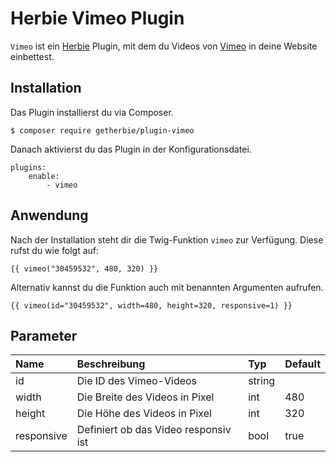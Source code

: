 Herbie Vimeo Plugin
===================

`Vimeo` ist ein [Herbie](http://github.com/getherbie/herbie) Plugin, mit dem du Videos von [Vimeo](https://vimeo.com) 
in deine Website einbettest.

Installation
------------

Das Plugin installierst du via Composer.

	$ composer require getherbie/plugin-vimeo

Danach aktivierst du das Plugin in der Konfigurationsdatei.

    plugins:
        enable:
            - vimeo
        
        
Anwendung
---------

Nach der Installation steht dir die Twig-Funktion `vimeo` zur Verfügung. Diese rufst du wie folgt auf:

    {{ vimeo("30459532", 480, 320) }}

Alternativ kannst du die Funktion auch mit benannten Argumenten aufrufen.

    {{ vimeo(id="30459532", width=480, height=320, responsive=1) }}


Parameter
---------

Name        | Beschreibung                          | Typ       | Default
:---------- | :------------------------------------ | :-------- | :------
id          | Die ID des Vimeo-Videos               | string    |  
width       | Die Breite des Videos in Pixel        | int       | 480
height      | Die Höhe des Videos in Pixel          | int       | 320
responsive  | Definiert ob das Video responsiv ist  | bool      | true

